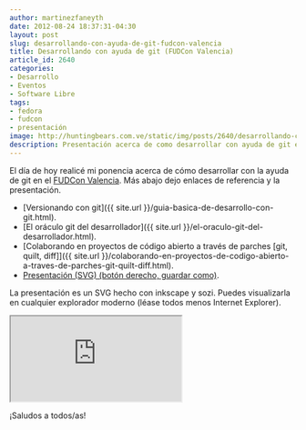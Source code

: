 ```yaml
---
author: martinezfaneyth
date: 2012-08-24 18:37:31-04:30
layout: post
slug: desarrollando-con-ayuda-de-git-fudcon-valencia
title: Desarrollando con ayuda de git (FUDCon Valencia)
article_id: 2640
categories:
- Desarrollo
- Eventos
- Software Libre
tags:
- fedora
- fudcon
- presentación
image: http://huntingbears.com.ve/static/img/posts/2640/desarrollando-con-ayuda-de-git-fudcon-valencia__1.jpg
description: Presentación acerca de como desarrollar con ayuda de git en Fedora.
---
```


El día de hoy realicé mi ponencia acerca de cómo desarrollar con la ayuda de git en el [FUDCon Valencia](http://fudconlatam.org/). Más abajo dejo enlaces de referencia y la presentación.

* [Versionando con git]({{ site.url }}/guia-basica-de-desarrollo-con-git.html).
* [El oráculo git del desarrollador]({{ site.url }}/el-oraculo-git-del-desarrollador.html).
* [Colaborando en proyectos de código abierto a través de parches \[git, quilt, diff\]]({{ site.url }}/colaborando-en-proyectos-de-codigo-abierto-a-traves-de-parches-git-quilt-diff.html).
* [Presentación (SVG) (botón derecho, guardar como)](http://dl.dropboxusercontent.com/u/16329841/git-fudcon.svg).

La presentación es un SVG hecho con inkscape y sozi. Puedes visualizarla en cualquier explorador moderno (léase todos menos Internet Explorer).

<iframe class="svgviewer" src="http://dl.dropboxusercontent.com/u/16329841/git-fudcon.auto.svg"></iframe>

¡Saludos a todos/as!
